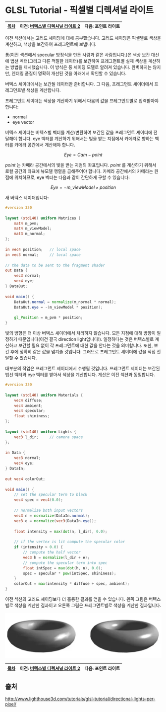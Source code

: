 # GLSL Tutorial - 픽셀별 디렉셔널 라이트

| [목차](../../README.md) | 이전: [버텍스별 디렉셔널 라이트 2](./../30_directional_lights_per_vertex_2/30_directional_lights_per_vertex_2.md) | 다음: 포인트 라이트|
| :---------------------- | -------------------: | --------------: |

이전 섹션에서는 고러드 셰이딩에 대해 공부했습니다. 고러드 셰이딩은 픽셀별로 색상을 계산하고, 색상을 보간하여 프레그먼트에 보냅니다.

퐁(이전 섹션에서 specular 방정식을 만든 사람과 같은 사람입니다.)은 색상 보간 대신에 법선 벡터(그리고 다른 적절한 데이터)를 보간하여 프레그먼트별 실제 색상을 계산하는 방법을 제시했습니다. 이 방식은 퐁 셰이딩 모델로 알려져 있습니다. 완벽하지는 않지만, 렌더링 품질이 명확히 개선된 것을 아래에서 확인할 수 있습니다.

버텍스 셰이더에서는 보간될 데이터만 준비합니다. 그 다음, 프레그먼트 셰이더에서 프레그먼트별 색상을 계산합니다.

프레그먼트 셰이더는 색상을 계산하기 위해서 다음의 값을 프레그먼트별로 입력받아야 합니다:

- normal
- eye vector

버텍스 셰이더는 버텍스별 벡터를 계산/변환하여 보간된 값을 프레그먼트 셰이더에 전달해야 합니다. eye 벡터를 계산하기 위해서는 빛을 받는 지점에서 카메라로 향하는 벡터를 카메라 공간에서 계산해야 합니다.

$$Eye = Cam - point$$

$point$ 는 카메라 공간에서의 빛을 받는 지점의 좌표입니다. $point$ 를 계산하기 위해서 로컬 공간의 좌표에 뷰모델 행렬을 곱해주어야 합니다. 카메라 공간에서의 카메라는 원점에 위치하므로, eye 벡터는 다음과 같이 간단하게 구할 수 있습니다:

$$Eye = -m\_viewModel \times position$$

새 버텍스 셰이더입니다:

```glsl
#version 330

layout (std140) uniform Matrices {
    mat4 m_pvm;
    mat4 m_viewModel;
    mat3 m_normal;
};

in vec4 position;   // local space
in vec3 normal;     // local space

// the data to be sent to the fragment shader
out Data {
    vec3 normal;
    vec4 eye;
} DataOut;

void main() {
    DataOut.normal = normalize(m_normal * normal);
    DataOut.eye = -(m_viewModel * position);

    gl_Position = m_pvm * position;
}
```

빛의 방향은 더 이상 버텍스 셰이더에서 처리하지 않습니다. 모든 지점에 대해 방향이 일정하기 때문입니다(이건 결국 direction light입니다!). 일정하다는 것은 버텍스별로 계산하고 보간할 필요 없이 각 프레그먼트에 대한 값을 안다는 것을 의미합니다. 또한, 보간 후에 정확히 같은 값을 넘겨줄 것입니다. 그러므로 프레그먼트 셰이더에 값을 직접 전달할 수 있습니다.

대부분의 작업은 프레그먼트 셰이더에서 수행될 것입니다. 프레그먼트 셰이더는 보간된 법선 벡터와 eye 벡터를 받아서 색상을 계산합니다. 계산은 이전 섹션과 동일합니다.

```glsl
#version 330

layout (std140) uniform Materials {
    vec4 diffuse;
    vec4 ambient;
    vec4 specular;
    float shininess;
};

layout (std140) uniform Lights {
    vec3 l_dir;     // camera space
};

in Data {
    vec3 normal;
    vec4 eye;
} DataIn;

out vec4 colorOut;

void main() {
    // set the specular term to black
    vec4 spec = vec4(0.0);

    // normalize both input vectors
    vec3 n = normalize(DataIn.normal);
    vec3 e = normalize(vec3(DataIn.eye));

    float intensity = max(dot(n, l_dir), 0.0);

    // if the vertex is lit compute the specular color
    if (intensity > 0.0) {
        // compute the half vector
        vec3 h = normalize(l_dir + e);
        // compute the specular term into spec
        float intSpec = max(dot(h, n), 0.0);
        spec = specular * pow(intSpec, shininess);
    }
    colorOut = max(intensity * diffuse + spec, ambient);
}
```

이전 섹션의 고러드 셰이딩보다 더 훌륭한 결과를 얻을 수 있습니다. 왼쪽 그림은 버텍스별로 색상을 계산한 결과이고 오른쪽 그림은 프레그먼트별로 색상을 계산한 결과입니다.

<p align="center"><img src="../../images/31_directional_lights_per_pixel/specular3.png"  width="600"></p>

| [목차](../../README.md) | 이전: [버텍스별 디렉셔널 라이트 2](./../30_directional_lights_per_vertex_2/30_directional_lights_per_vertex_2.md) | 다음: 포인트 라이트|
| :---------------------- | -------------------: | --------------: |

## 출처

http://www.lighthouse3d.com/tutorials/glsl-tutorial/directional-lights-per-pixel/
